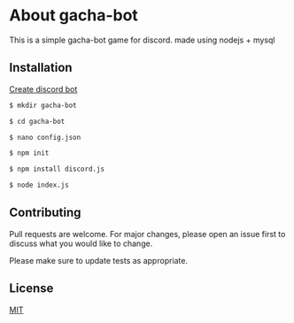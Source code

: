 # About gacha-bot

This is a simple gacha-bot game for discord. made using nodejs + mysql

## Installation

[Create discord bot](https://www.digitalocean.com/community/tutorials/how-to-build-a-discord-bot-with-node-js)

```bash
$ mkdir gacha-bot
```
```bash
$ cd gacha-bot
```
```bash
$ nano config.json
```
```bash
$ npm init
```
```bash
$ npm install discord.js
```
```bash
$ node index.js
```

## Contributing
Pull requests are welcome. For major changes, please open an issue first to discuss what you would like to change.

Please make sure to update tests as appropriate.

## License
[MIT](https://choosealicense.com/licenses/mit/)